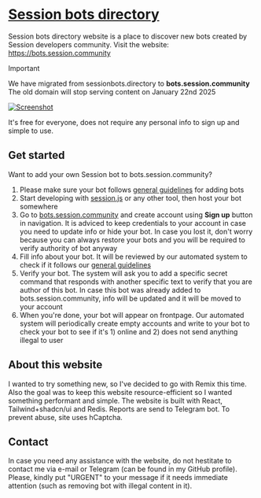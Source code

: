 # [Session bots directory](https://bots.session.community)

Session bots directory website is a place to discover new bots created by Session developers community. Visit the website: <https://bots.session.community>

> [!IMPORTANT]  
> We have migrated from sessionbots.directory to **bots.session.community** \
> The old domain will stop serving content on January 22nd 2025

[![Screenshot](https://github.com/VityaSchel/session-bots-directory/assets/59040542/a798cd77-27ca-4d45-8bd5-ce9cb064a59d)](https://bots.session.community)

It's free for everyone, does not require any personal info to sign up and simple to use.

## Get started

Want to add your own Session bot to bots.session.community?

1. Please make sure your bot follows [general guidelines](./GUIDELINES.md) for adding bots
2. Start developing with [session.js](https://sessionjs.github.io/docs) or any other tool, then host your bot somewhere
3. Go to [bots.session.community](https://bots.session.community) and create account using **Sign up** button in navigation. It is adviced to keep credentials to your account in case you need to update info or hide your bot. In case you lost it, don't worry because you can always restore your bots and you will be required to verify authority of bot anyway
4. Fill info about your bot. It will be reviewed by our automated system to check if it follows our [general guidelines](./GUIDELINES.md)
5. Verify your bot. The system will ask you to add a specific secret command that responds with another specific text to verify that you are author of this bot. In case this bot was already added to bots.session.community, info will be updated and it will be moved to your account
6. When you're done, your bot will appear on frontpage. Our automated system will periodically create empty accounts and write to your bot to check your bot to see if it's 1) online and 2) does not send anything illegal to user

## About this website

I wanted to try something new, so I've decided to go with Remix this time. Also the goal was to keep this website resource-efficient so I wanted something performant and simple. The website is built with React, Tailwind+shadcn/ui and Redis. Reports are send to Telegram bot. To prevent abuse, site uses hCaptcha.

## Contact

In case you need any assistance with the website, do not hestitate to contact me via e-mail or Telegram (can be found in my GitHub profile). Please, kindly put "URGENT" to your message if it needs immediate attention (such as removing bot with illegal content in it).